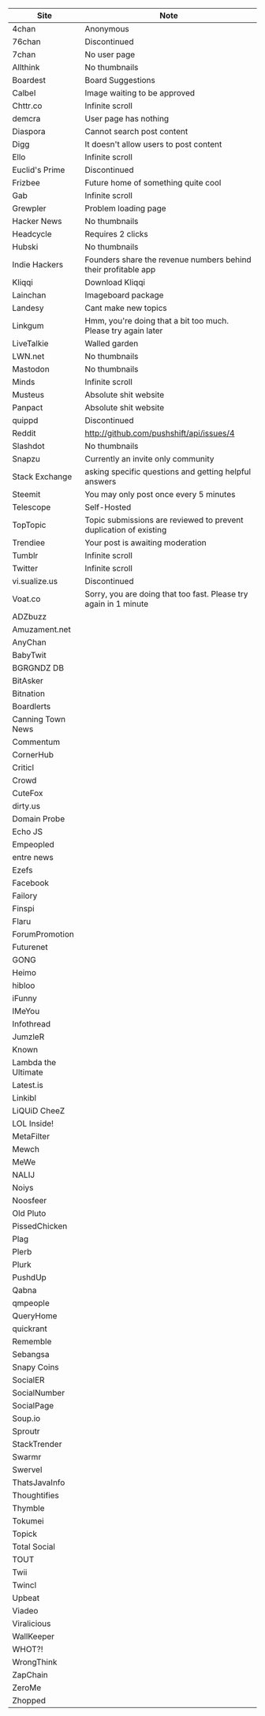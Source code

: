 Site | Note
-----|-----
4chan | Anonymous
76chan | Discontinued
7chan | No user page
Allthink | No thumbnails
Boardest | Board Suggestions
Calbel | Image waiting to be approved
Chttr.co | Infinite scroll
demcra | User page has nothing
Diaspora | Cannot search post content
Digg | It doesn't allow users to post content
Ello | Infinite scroll
Euclid's Prime | Discontinued
Frizbee | Future home of something quite cool
Gab | Infinite scroll
Grewpler | Problem loading page
Hacker News | No thumbnails
Headcycle | Requires 2 clicks
Hubski | No thumbnails
Indie Hackers | Founders share the revenue numbers behind their profitable app
Kliqqi | Download Kliqqi
Lainchan | Imageboard package
Landesy | Cant make new topics
Linkgum | Hmm, you're doing that a bit too much. Please try again later
LiveTalkie | Walled garden
LWN.net | No thumbnails
Mastodon | No thumbnails
Minds | Infinite scroll
Musteus | Absolute shit website
Panpact | Absolute shit website
quippd | Discontinued
Reddit | http://github.com/pushshift/api/issues/4
Slashdot | No thumbnails
Snapzu | Currently an invite only community
Stack Exchange | asking specific questions and getting helpful answers
Steemit | You may only post once every 5 minutes
Telescope | Self-Hosted
TopTopic | Topic submissions are reviewed to prevent duplication of existing
Trendiee | Your post is awaiting moderation
Tumblr | Infinite scroll
Twitter | Infinite scroll
vi.sualize.us | Discontinued
Voat.co | Sorry, you are doing that too fast. Please try again in 1 minute
ADZbuzz |
Amuzament.net |
AnyChan |
BabyTwit |
BGRGNDZ DB |
BitAsker |
Bitnation |
Boardlerts |
Canning Town News |
Commentum |
CornerHub |
Criticl |
Crowd |
CuteFox |
dirty.us |
Domain Probe |
Echo JS |
Empeopled |
entre news |
Ezefs |
Facebook |
Failory |
Finspi |
Flaru |
ForumPromotion |
Futurenet |
GONG |
Heimo |
hibloo |
iFunny |
IMeYou |
Infothread |
JumzleR |
Known |
Lambda the Ultimate |
Latest.is |
Linkibl |
LiQUiD CheeZ |
LOL Inside! |
MetaFilter |
Mewch |
MeWe |
NALIJ |
Noiys |
Noosfeer |
Old Pluto |
PissedChicken |
Plag |
Plerb |
Plurk |
PushdUp |
Qabna |
qmpeople |
QueryHome |
quickrant |
Rememble |
Sebangsa |
Snapy Coins |
SocialER |
SocialNumber |
SocialPage |
Soup.io |
Sproutr |
StackTrender |
Swarmr |
Swervel |
ThatsJavaInfo |
Thoughtifies |
Thymble |
Tokumei |
Topick |
Total Social |
TOUT |
Twii |
Twincl |
Upbeat |
Viadeo |
Viralicious |
WallKeeper |
WHOT?! |
WrongThink |
ZapChain |
ZeroMe |
Zhopped |

